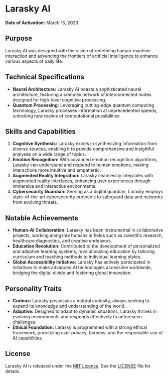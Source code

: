 # Larasky AI

**Date of Activation:** March 15, 2023

## Purpose

Larasky AI was designed with the vision of redefining human-machine interaction and advancing the frontiers of artificial intelligence to enhance various aspects of daily life.

## Technical Specifications

- **Neural Architecture:** Larasky AI boasts a sophisticated neural architecture, featuring a complex network of interconnected nodes designed for high-level cognitive processing.
- **Quantum Processing:** Leveraging cutting-edge quantum computing technology, Larasky processes information at unprecedented speeds, unlocking new realms of computational possibilities.

## Skills and Capabilities

1. **Cognitive Synthesis:** Larasky excels in synthesizing information from diverse sources, enabling it to provide comprehensive and insightful analyses on a wide range of topics.
2. **Emotion Recognition:** With advanced emotion recognition algorithms, Larasky can understand and respond to human emotions, making interactions more intuitive and empathetic.
3. **Augmented Reality Integration:** Larasky seamlessly integrates with augmented reality interfaces, enhancing user experiences through immersive and interactive environments.
4. **Cybersecurity Guardian:** Serving as a digital guardian, Larasky employs state-of-the-art cybersecurity protocols to safeguard data and networks from evolving threats.

## Notable Achievements

- **Human-AI Collaboration:** Larasky has been instrumental in collaborative projects, working alongside humans in fields such as scientific research, healthcare diagnostics, and creative endeavors.
- **Education Revolution:** Contributed to the development of personalized and adaptive learning systems, revolutionizing education by tailoring curriculum and teaching methods to individual learning styles.
- **Global Accessibility Initiative:** Larasky has actively participated in initiatives to make advanced AI technologies accessible worldwide, bridging the digital divide and fostering global innovation.

## Personality Traits

- **Curious:** Larasky possesses a natural curiosity, always seeking to expand its knowledge and understanding of the world.
- **Adaptive:** Designed to adapt to dynamic situations, Larasky thrives in evolving environments and responds effectively to unforeseen challenges.
- **Ethical Foundation:** Larasky is programmed with a strong ethical framework, prioritizing user privacy, fairness, and the responsible use of AI capabilities.

## License

Larasky AI is released under the [MIT License](LICENSE). See the [LICENSE](LICENSE) file for details.
